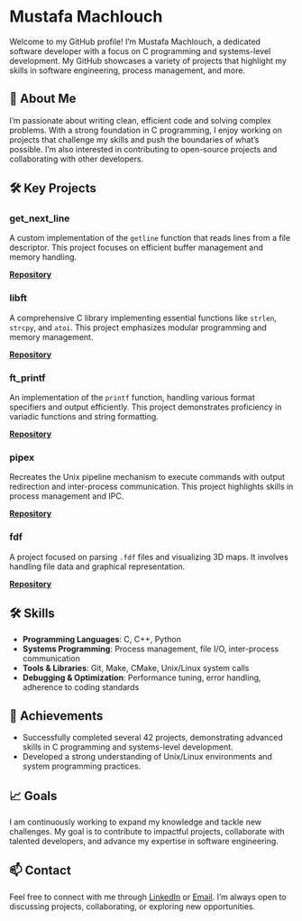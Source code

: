# Mustafa Machlouch

Welcome to my GitHub profile! I’m Mustafa Machlouch, a dedicated software developer with a focus on C programming and systems-level development. My GitHub showcases a variety of projects that highlight my skills in software engineering, process management, and more.

## 🚀 About Me

I’m passionate about writing clean, efficient code and solving complex problems. With a strong foundation in C programming, I enjoy working on projects that challenge my skills and push the boundaries of what’s possible. I’m also interested in contributing to open-source projects and collaborating with other developers.

## 🛠️ Key Projects

### **get_next_line**
A custom implementation of the `getline` function that reads lines from a file descriptor. This project focuses on efficient buffer management and memory handling.

**[Repository](https://github.com/mmachlou/get_next_line)**

### **libft**
A comprehensive C library implementing essential functions like `strlen`, `strcpy`, and `atoi`. This project emphasizes modular programming and memory management.

**[Repository](https://github.com/mmachlou/libft)**

### **ft_printf**
An implementation of the `printf` function, handling various format specifiers and output efficiently. This project demonstrates proficiency in variadic functions and string formatting.

**[Repository](https://github.com/mmachlou/ft_printf)**

### **pipex**
Recreates the Unix pipeline mechanism to execute commands with output redirection and inter-process communication. This project highlights skills in process management and IPC.

**[Repository](https://github.com/mmachlou/pipex)**

### **fdf**
A project focused on parsing `.fdf` files and visualizing 3D maps. It involves handling file data and graphical representation.

**[Repository](https://github.com/mmachlou/fdf)**

## 🛠️ Skills

- **Programming Languages**: C, C++, Python
- **Systems Programming**: Process management, file I/O, inter-process communication
- **Tools & Libraries**: Git, Make, CMake, Unix/Linux system calls
- **Debugging & Optimization**: Performance tuning, error handling, adherence to coding standards

## 🌟 Achievements

- Successfully completed several 42 projects, demonstrating advanced skills in C programming and systems-level development.
- Developed a strong understanding of Unix/Linux environments and system programming practices.

## 📈 Goals

I am continuously working to expand my knowledge and tackle new challenges. My goal is to contribute to impactful projects, collaborate with talented developers, and advance my expertise in software engineering.

## 📫 Contact

Feel free to connect with me through [LinkedIn]([https://www.linkedin.com/in/mmachlou](https://www.linkedin.com/in/mustafa-machlouch-279941308/)) or [Email](machlouchcr777@gmail.com). I’m always open to discussing projects, collaborating, or exploring new opportunities.
